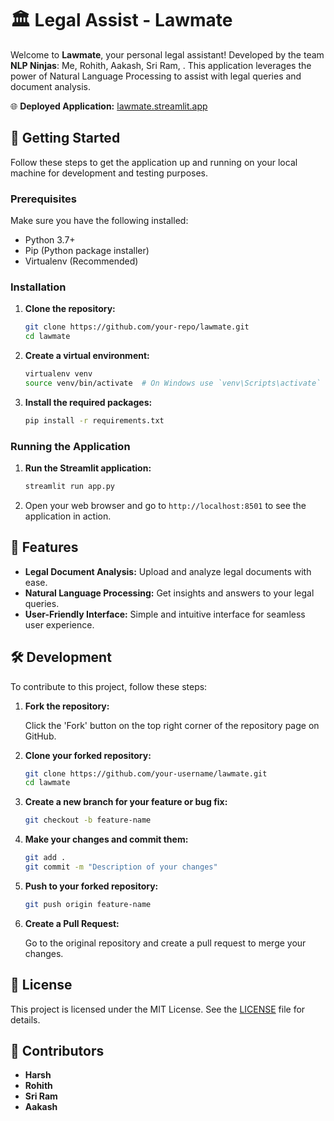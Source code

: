 # 🏛️ Legal Assist - Lawmate

Welcome to **Lawmate**, your personal legal assistant! Developed by the team **NLP Ninjas**: Me, Rohith, Aakash, Sri Ram, . This application leverages the power of Natural Language Processing to assist with legal queries and document analysis.

🌐 **Deployed Application:** [lawmate.streamlit.app](https://lawmate.streamlit.app)

## 🚀 Getting Started

Follow these steps to get the application up and running on your local machine for development and testing purposes.

### Prerequisites

Make sure you have the following installed:

- Python 3.7+
- Pip (Python package installer)
- Virtualenv (Recommended)

### Installation

1. **Clone the repository:**

    ```bash
    git clone https://github.com/your-repo/lawmate.git
    cd lawmate
    ```

2. **Create a virtual environment:**

    ```bash
    virtualenv venv
    source venv/bin/activate  # On Windows use `venv\Scripts\activate`
    ```

3. **Install the required packages:**

    ```bash
    pip install -r requirements.txt
    ```

### Running the Application

1. **Run the Streamlit application:**

    ```bash
    streamlit run app.py
    ```

2. Open your web browser and go to `http://localhost:8501` to see the application in action.

## 🎨 Features

- **Legal Document Analysis:** Upload and analyze legal documents with ease.
- **Natural Language Processing:** Get insights and answers to your legal queries.
- **User-Friendly Interface:** Simple and intuitive interface for seamless user experience.

## 🛠️ Development

To contribute to this project, follow these steps:

1. **Fork the repository:**

    Click the 'Fork' button on the top right corner of the repository page on GitHub.

2. **Clone your forked repository:**

    ```bash
    git clone https://github.com/your-username/lawmate.git
    cd lawmate
    ```

3. **Create a new branch for your feature or bug fix:**

    ```bash
    git checkout -b feature-name
    ```

4. **Make your changes and commit them:**

    ```bash
    git add .
    git commit -m "Description of your changes"
    ```

5. **Push to your forked repository:**

    ```bash
    git push origin feature-name
    ```

6. **Create a Pull Request:**

    Go to the original repository and create a pull request to merge your changes.

## 📜 License

This project is licensed under the MIT License. See the [LICENSE](LICENSE) file for details.

## 🤝 Contributors

- **Harsh**
- **Rohith**
- **Sri Ram**
- **Aakash**
